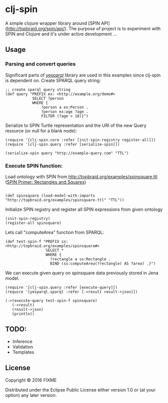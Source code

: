 # clj-spin

A simple clojure wrapper library around [SPIN API] (http://topbraid.org/spin/api/). 
The purpose of project is to experiment with SPIN and Clojure and it's under active development ...

## Usage
### Parsing and convert queries
Significant parts of [yesparql](https://github.com/joelkuiper/yesparql) library are used in this examples since clj-spin is dependent on. 
Create SPARQL query string:
```
;; create sparql query string
(def query "PREFIX ex: <http://example.org/demo#>
            SELECT ?person 
            WHERE { 
                ?person a ex:Person . 
                ?person ex:age ?age . 
                FILTER (?age > 18)}")
```
Serialize to SPIN Turtle representation and the URI of the new Query resource (or null for a blank node):
```
(require '[clj-spin.core :refer [init-spin-registry register-all]])
(require '[clj-spin.query :refer [serialize-spin]])

(serialize-spin query "http://example-query.com" "TTL")
```
### Execute SPIN function:

Load ontology with SPIN from http://topbraid.org/examples/spinsquare.ttl ([SPIN Primer: Rectangles and Squares](http://spinrdf.org/spinsquare.html))
```

(def spinsquare (load-model-with-imports "http://topbraid.org/examples/spinsquare.ttl" "TTL"))
```
Initialize SPIN registry and register all SPIN expressions from given ontology
```
(init-spin-registry)
(register-all spinsquare)
```
Lets call "computeArea" function from SPARQL:
```
(def test-spin-f "PREFIX ss: <http://topbraid.org/examples/spinsquare#>
                  SELECT *
                  WHERE {
                    ?rectangle a ss:Rectangle .
                    BIND (ss:computeArea(?rectangle) AS ?area) .}")
```
We can execute given query on spinsquare data previously stored in Jena model. 
```
(require '[clj-spin.query :refer [execute-query]])
(require '[yesparql.sparql :refer [->result result->json]])

(->(execute-query test-spin-f spinsquare)
   (->result)
   (result->json)
   (println))
```
## TODO:
- Inference
- Validation
- Templates
## License

Copyright © 2016 FIXME

Distributed under the Eclipse Public License either version 1.0 or (at
your option) any later version.
